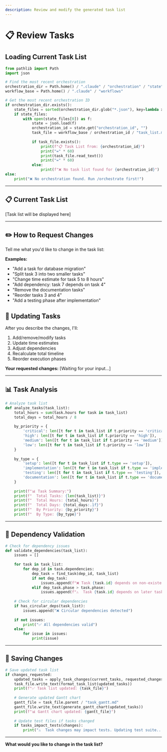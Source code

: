 ```yaml
---
description: Review and modify the generated task list
---
```


# 📋 Review Tasks

## Loading Current Task List

```python
from pathlib import Path
import json

# Find the most recent orchestration
orchestration_dir = Path.home() / ".claude" / "orchestration" / "state"
workflow_base = Path.home() / ".claude" / "workflows"

# Get the most recent orchestration ID
if orchestration_dir.exists():
    state_files = sorted(orchestration_dir.glob("*.json"), key=lambda x: x.stat().st_mtime, reverse=True)
    if state_files:
        with open(state_files[0]) as f:
            state = json.load(f)
            orchestration_id = state.get("orchestration_id", "")
            task_file = workflow_base / orchestration_id / "task_list.md"
            
            if task_file.exists():
                print(f"📋 Task List from: {orchestration_id}")
                print("=" * 60)
                print(task_file.read_text())
                print("=" * 60)
            else:
                print(f"❌ No task list found for {orchestration_id}")
else:
    print("❌ No orchestration found. Run /orchestrate first!")
```

---

## 📋 Current Task List

[Task list will be displayed here]

---

## ✏️ How to Request Changes

Tell me what you'd like to change in the task list:

**Examples:**
- "Add a task for database migration"
- "Split task 3 into two smaller tasks"
- "Change time estimate for task 5 to 8 hours"
- "Add dependency: task 7 depends on task 4"
- "Remove the documentation tasks"
- "Reorder tasks 3 and 4"
- "Add a testing phase after implementation"

## 🔄 Updating Tasks

After you describe the changes, I'll:
1. Add/remove/modify tasks
2. Update time estimates
3. Adjust dependencies
4. Recalculate total timeline
5. Reorder execution phases

**Your requested changes:**
[Waiting for your input...]

---

## 📊 Task Analysis

```python
# Analyze task list
def analyze_tasks(task_list):
    total_hours = sum(task.hours for task in task_list)
    total_days = total_hours / 8
    
    by_priority = {
        'critical': len([t for t in task_list if t.priority == 'critical']),
        'high': len([t for t in task_list if t.priority == 'high']),
        'medium': len([t for t in task_list if t.priority == 'medium']),
        'low': len([t for t in task_list if t.priority == 'low'])
    }
    
    by_type = {
        'setup': len([t for t in task_list if t.type == 'setup']),
        'implementation': len([t for t in task_list if t.type == 'implementation']),
        'testing': len([t for t in task_list if t.type == 'testing']),
        'documentation': len([t for t in task_list if t.type == 'documentation'])
    }
    
    print(f"📊 Task Summary:")
    print(f"  Total Tasks: {len(task_list)}")
    print(f"  Total Hours: {total_hours}")
    print(f"  Total Days: {total_days:.1f}")
    print(f"  By Priority: {by_priority}")
    print(f"  By Type: {by_type}")
```

---

## 🔗 Dependency Validation

```python
# Check for dependency issues
def validate_dependencies(task_list):
    issues = []
    
    for task in task_list:
        for dep_id in task.dependencies:
            dep_task = find_task(dep_id, task_list)
            if not dep_task:
                issues.append(f"❌ Task {task.id} depends on non-existent task {dep_id}")
            elif dep_task.phase > task.phase:
                issues.append(f"⚠️  Task {task.id} depends on later task {dep_id}")
    
    # Check for circular dependencies
    if has_circular_deps(task_list):
        issues.append("❌ Circular dependencies detected")
    
    if not issues:
        print("✅ All dependencies valid")
    else:
        for issue in issues:
            print(issue)
```

---

## 💾 Saving Changes

```python
# Save updated task list
if changes_requested:
    updated_tasks = apply_task_changes(current_tasks, requested_changes)
    task_file.write_text(format_task_list(updated_tasks))
    print(f"✅ Task list updated: {task_file}")
    
    # Generate updated Gantt chart
    gantt_file = task_file.parent / "task_gantt.md"
    gantt_file.write_text(generate_gantt_chart(updated_tasks))
    print(f"📊 Gantt chart updated: {gantt_file}")
    
    # Update test files if tasks changed
    if tasks_impact_tests(changes):
        print("⚠️  Task changes may impact tests. Updating test suite...")
```

---

**What would you like to change in the task list?**
